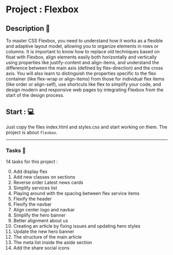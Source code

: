 # Project : Flexbox

## Description :dart:
To master CSS Flexbox, you need to understand how it works as a flexible and adaptive layout model, allowing you to organize elements in rows or columns. It is important to know how to replace old techniques based on float with Flexbox, align elements easily both horizontally and vertically using properties like justify-content and align-items, and understand the difference between the main axis (defined by flex-direction) and the cross axis. You will also learn to distinguish the properties specific to the flex container (like flex-wrap or align-items) from those for individual flex items (like order or align-self), use shortcuts like flex to simplify your code, and design modern and responsive web pages by integrating Flexbox from the start of the design process.

## Start : 💻
Just copy the files index.html and styles.css and start working on them.
The project is about `flexbox`.

<hr>

### Tasks 🚀
14 tasks for this project :

0. Add display flex
1. Add new classes on sections
2. Reverse order Latest news cards
3. Simplify services list
4. Playing around with the spacing between flex service items
5. Flexify the header
6. Flexify the navbar
7. Align center logo and navbar
8. Simplify the hero banner
9. Better alignment about us
10. Creating an article by fixing issues and updating hero styles
11. Update the new hero banner
12. The structure of the main article
13. The meta list inside the aside section
14. Add the share social icons

